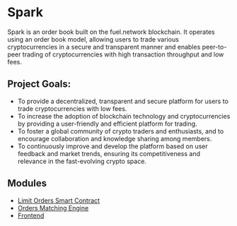 # Spark   

Spark is an order book built on the fuel.network blockchain. It operates using an order book model, allowing users to trade various cryptocurrencies in a secure and transparent manner and enables peer-to-peer trading of cryptocurrencies with high transaction throughput and low fees.

## Project Goals: 
- To provide a decentralized, transparent and secure platform for users to trade cryptocurrencies with low fees.
- To increase the adoption of blockchain technology and cryptocurrencies by providing a user-friendly and efficient platform for trading.
- To foster a global community of crypto traders and enthusiasts, and to encourage collaboration and knowledge sharing among members.
- To continuously improve and develop the platform based on user feedback and market trends, ensuring its competitiveness and relevance in the fast-evolving crypto space.


## Modules
 - [Limit Orders Smart Contract](https://github.com/sway-gang/sway-exchange/tree/master/contract)
 - [Orders Matching Engine](https://github.com/sway-gang/sway-exchange/tree/master/services/matcher)
 - [Frontend](https://github.com/sway-gang/sway-exchange/blob/master/frontend/README.md)
